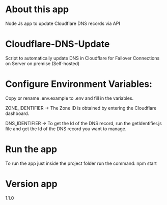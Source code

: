 # About this app
Node Js app to update Cloudflare DNS records via API

# Cloudflare-DNS-Update
Script to automatically update DNS in Cloudflare for Failover Connections on Server on premise (Self-hosted)

# Configure Environment Variables:

Copy or rename .env.example to .env and fill in the variables.

ZONE_IDENTIFIER -> The Zone ID is obtained by entering the Cloudflare dashboard.

DNS_IDENTIFIER -> To get the Id of the DNS record, run the getIdentifier.js file and get the Id of the DNS record you want to manage.
# Run the app

To run the app just inside the project folder run the command: npm start

# Version app

1.1.0